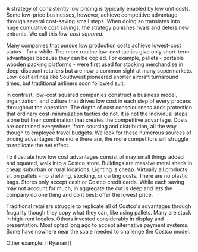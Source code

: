 A strategy of consistently low pricing is typically enabled by low unit costs. Some low-price businesses, however, achieve competitive advantage through several cost-saving small steps. When doing so translates into huge cumulative cost savings, the strategy punishes rivals and deters new entrants. We call this *low-cost squared*. 

Many companies that pursue low production costs achieve lowest-cost status - for a while. The more routine low-cost tactics give only short-term advantages because they can be copied. For example, pallets - portable wooden packing platforms - were first used for stocking merchandise in deep-discount retailers but are now a common sight at many supermarkets. Low-cost airlines like Southwest pioneered shorter aircraft turnaround times, but traditional airliners soon followed suit.

In contrast, low-cost squared companies construct a business model, organization, and culture that drives low cost in each step of every process throughout the operation. The depth of cost consciousness adds protection that ordinary cost-minimization tactics do not. It is not the individual steps alone but their combination that creates the competitive advantage. Costs are contained everywhere, from sourcing and distribution, all the way though to employee travel budgets. We look for these numerous sources of pricing advantages; the more there are, the more competitors will struggle to replicate the net effect.

To illustrate how low cost advantages consist of may small things added and squared, walk into a Costco store. Buildings are massive metal sheds in cheap suburban or rural locations. Lighting is cheap. Virtually all products sit on pallets - no shelving, stocking, or carting costs. There are no plastic bags. Stores only accept cash or Costco credit cards. While each saving may not account for much, in aggregate the cut is deep and  lets the company do one thing and do it best: offer the lowest price.

Traditional retailers struggle to replicate all of Costco's advantages through frugality though they copy what they can, like using pallets. Many are stuck in high-rent locales. Others invested considerably in display and presentation. Most opted long ago to accept alternative payment systems. Some have nowhere near the scale needed to challenge the Costco model.

Other example: [[Ryanair]]